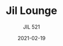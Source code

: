 ---
designer: "Enrico Franzolini"
description: "An%20elegant%20and%20luxury%20collection%20which%20distinguishes%20for%20the%20refined%20care%20to%20the%20details.%20Lounge%20armchair%20with%20oak%20wood%20frame%2C%20seat%20and%20backrest%20upholstered%20in%20fabric%2C%20leather%20or%20simil%20leather."
image_primary: "img/Jil_521_01_zoom.jpg"
image_secondary: "img/Jil_521_02_zoom.jpg"
manufacturer: "Pedrali"
href: "https://www.pedrali.it/en/products/catalog/Lounge-armchair-JIL-521/"
subtitle: "JIL 521"
tags: 
  - "Pedrali"
  - "Lounge Seating"
title: "Jil Lounge"
category: "Lounge Seating"
slug: "/manufacturers/pedrali/lounge-seating/enrico-franzolini-jil-lounge"
date: "2021-02-19"
---